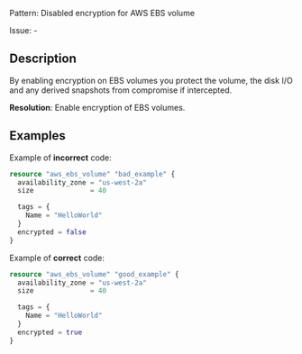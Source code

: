 Pattern: Disabled encryption for AWS EBS volume

Issue: -

## Description

By enabling encryption on EBS volumes you protect the volume, the disk I/O and any derived snapshots from compromise if intercepted.

**Resolution**: Enable encryption of EBS volumes.

## Examples

Example of **incorrect** code:

```terraform
resource "aws_ebs_volume" "bad_example" {
  availability_zone = "us-west-2a"
  size              = 40

  tags = {
    Name = "HelloWorld"
  }
  encrypted = false
}
```

Example of **correct** code:

```terraform
resource "aws_ebs_volume" "good_example" {
  availability_zone = "us-west-2a"
  size              = 40

  tags = {
    Name = "HelloWorld"
  }
  encrypted = true
}
```